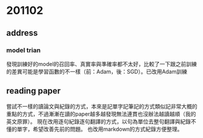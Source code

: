 # 201102

## address

### model trian

發現訓練好的model的召回率、真實率與準確率都不太好，比較了一下跟之前訓練的差異可能是學習函數的不一樣（前：Adam，後：SGD）。已改用Adam訓練

## reading paper

嘗試不一樣的讀論文與紀錄的方式，本來是記單字記筆記的方式類似記非常大概的重點的方式，不過漸漸在讀的paper越多越發現無法連貫也沒辦法越讀越順（我的英文原罪）。
現在改用逐句紀錄逐句翻譯的方式，以句為單位去整句翻譯與紀錄不懂的單字，希望改善先前的問題。
也改用markdown的方式紀錄方便整理。
